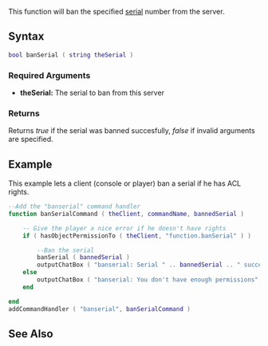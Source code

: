 This function will ban the specified [serial](/serial.md "wikilink") number from the server.

Syntax
------

``` lua
bool banSerial ( string theSerial )         
```

### Required Arguments

-   **theSerial:** The serial to ban from this server

### Returns

Returns *true* if the serial was banned succesfully, *false* if invalid arguments are specified.

Example
-------

This example lets a client (console or player) ban a serial if he has ACL rights.

``` lua
--Add the "banserial" command handler
function banSerialCommand ( theClient, commandName, bannedSerial )

    -- Give the player a nice error if he doesn't have rights
    if ( hasObjectPermissionTo ( theClient, "function.banSerial" ) ) 

        --Ban the serial
        banSerial ( bannedSerial )
        outputChatBox ( "banserial: Serial " .. bannedSerial .. " successfully banned", theClient )
    else
        outputChatBox ( "banserial: You don't have enough permissions", theClient )
    end

end
addCommandHandler ( "banserial", banSerialCommand )
```

See Also
--------
